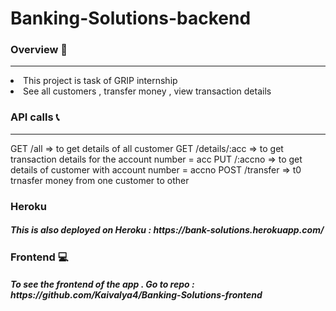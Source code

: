 # Banking-Solutions-backend

<a><h3>Overview :closed_book: </h3></a>
<hr>
<p>
  <li>This project is task of GRIP internship</li>
  <li>See all customers , transfer money , view transaction details </li>
</p>

<a><h3>API calls :telephone_receiver: </h3></a>
<hr>
<p>
  GET /all  => to get details of all customer
  GET /details/:acc => to get transaction details for the account number = acc
  PUT /:accno => to get details of customer with account number = accno
  POST /transfer => t0 trnasfer money from one customer to other
</p>

<a><h3>Heroku</h3></a>
<h5>This is also deployed on Heroku : https://bank-solutions.herokuapp.com/</h5>

<a><h3>Frontend :computer: </h3></a>
<h5>To see the frontend of the app . Go to repo : https://github.com/Kaivalya4/Banking-Solutions-frontend</h5>
